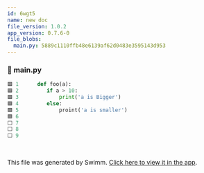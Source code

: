 ```yaml
---
id: 6wgt5
name: new doc
file_version: 1.0.2
app_version: 0.7.6-0
file_blobs:
  main.py: 5889c1110ffb48e6139af62d0483e3595143d953
---
```


<!-- NOTE-swimm-snippet: the lines below link your snippet to Swimm -->
### 📄 main.py
```python
🟩 1      def foo(a):
🟩 2      	if a > 10:
🟩 3      		print('a is Bigger')	
🟩 4      	else:
🟩 5      		proint('a is smaller')
🟩 6      
⬜ 7      
⬜ 8      
⬜ 9      
```

<br/>

This file was generated by Swimm. [Click here to view it in the app](https://app.swimm.io/repos/Z2l0aHViJTNBJTNBdGVzdDIlM0ElM0FlcmFuLXN3aW1t/docs/6wgt5).